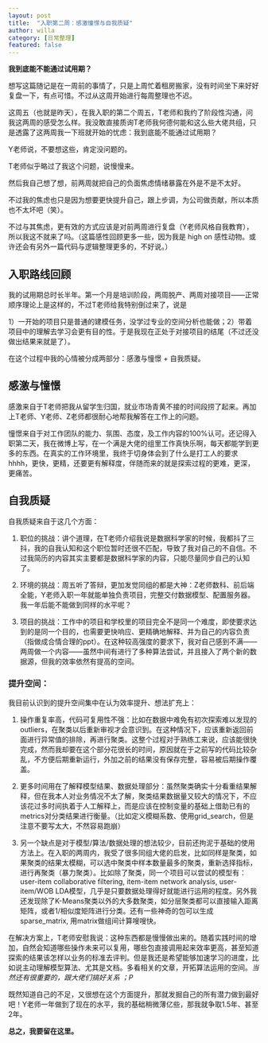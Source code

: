 ```yaml
---
layout: post
title:  "入职第二周：感激憧憬与自我质疑"
author: willa
category: [日常整理]
featured: false
---
```



**我到底能不能通过试用期？**


想写这篇随记是在一周前的事情了，只是上周忙着租房搬家，没有时间坐下来好好复盘一下，有点可惜。不过从这周开始进行每周整理也不迟。

这周五（也就是昨天），在我入职的第二个周五，T老师和我约了阶段性沟通，问我这两周的感受怎么样。我没敢直接质询T老师我何德何能和这么些大佬共组，只是透露了这两周我一下班就开始的忧虑：我到底能不能通过试用期？

Y老师说，不要想这些，肯定没问题的。

T老师似乎略过了我这个问题，说慢慢来。

然后我自己想了想，前两周就把自己的负面焦虑情绪暴露在外是不是不太好。

不过我的焦虑也只是因为想要更快提升自己，跟上步调，为公司做贡献，所以本质也不太坏吧（笑）。

不过与其焦虑，更有效的方式应该是对前两周进行复盘（Y老师风格自我教育），所以我这不就来了吗。（这篇感性回顾更多一些，因为我是 high on 感性动物。或许还会有另外一篇代码与逻辑整理更多的，不好说。）

## 入职路线回顾

我的试用期总时长半年。第一个月是培训阶段，两周脱产、两周对接项目——正常顺序理论上是这样的，不过T老师给我特别倒过来了，说是 

1）一开始的项目只是普通的建模任务，没学过专业的空间分析也能做；2）带着项目中的理解去学习会更有目的性。于是我现在正处于对接项目的结尾（不过还没做出结果来就是了）。

在这个过程中我的心情被分成两部分：感激与憧憬 + 自我质疑。

## 感激与憧憬

感激来自于T老师把我从留学生归国，就业市场青黄不接的时间段捞了起来。再加上T老师、Y老师、Z老师都很耐心地帮我解答在工作上的问题。

憧憬来自于对工作团队的能力、氛围、态度，及工作内容的100%认可。还记得入职第二天，我在微博上写，在一个满是大佬的组里工作真快乐啊，每天都能学到更多的东西。在真实的工作环境里，我终于切身体会到了什么是打工人的要求hhhh，更快，更精，还要更有解释度，伴随而来的就是探索过程的更难，更深，更痛苦。

## 自我质疑

自我质疑来自于这几个方面：

1. 职位的挑战：讲个道理，在T老师介绍我说是数据科学家的时候，我都抖了三抖，我的自我认知和这个职位暂时还很不匹配，导致了我对自己的不自信。不过我简历的内容其实主要都是数据科学家的内容，只能尽量同步自己的认知了。

2. 环境的挑战：周五听了答辩，更加发觉同组的都是大神：Z老师数科、前后端全能，Y老师入职一年就能单独负责项目，完整交付数据模型、配置服务器。我一年后能不能做到同样的水平呢？

3. 项目的挑战：工作中的项目和学校里的项目完全不是同一个难度，即使要求达到的是同一个目的，也需要更快响应、更精确地解释、并为自己的内容负责（指做成合情合理的ppt）。在这种较高强度的要求下，我对自己感到不满——两周做一个内容——虽然中间有进行了多种算法尝试，并且接入了两个新的数据源，但我的效率依然有提高的空间。

### 提升空间： 

我目前认识到的提升空间集中在认为效率提升、想法扩充上：

1. 操作重复率高，代码可复用性不强：比如在数据中难免有初次探索难以发现的outliers，在聚类以后重新审视才会意识到。在这种情况下，应该重新返回前面进行异常值的排除，再进行聚类。这整个过程对于熟练工来说，应该能很快完成，然而我却要在这个部分花很长的时间，原因就在于之前写的代码比较杂乱，不方便后期重新运行，外加之前的结果没有保存完整，容易被后期操作覆盖。

2. 更多时间用在了解释模型结果、数据处理部分：虽然聚类确实十分看重结果解释，但在我本人对业务情况不太了解，聚类结果数据量又较大的情况下，不应该花过多时间执着于人工解释上，而是应该在控制变量的基础上借助已有的metrics对分类结果进行衡量。（比如定义模糊系数、使用grid_search，但是注意不要写太大，不然容易跑崩）

3. 另一个缺点是对于模型/算法/数据处理的想法较少，目前还拘泥于基础的使用方法上。在入职的两周内，我受了很多同组大佬的启发，比如同样是聚类，如果聚类的结果太模糊，可以选中聚类中样本数量最多的聚类，重新选择指标，进行再聚类（暴力聚类）。比如除了聚类，同一个项目可以尝试的模型有：user-item collaborative filtering, item-item network analysis, user-item/WOB LDA模型，几乎是只要数据处理得好就能进行运用的程度。另外我还发现除了K-Means聚类以外的大多数聚类，如分层聚类都可以直接输入距离矩阵，或者1/相似度矩阵进行分类。还有一些神奇的包可以生成sparse_matrix, 用matrix做组间计算嗖嗖快。

在解决方案上，T老师安慰我说：这种东西都是慢慢做出来的。随着实践时间的增加，自然会知道哪些操作未来可以复用，哪些包直接调用起来效率更高，甚至知道探索的结果该怎样以业务的标准去评判。但是我还是希望能够加速学习的进度，比如说主动理解模型算法、尤其是文档。多看相关的文章，开拓算法运用的空间。*当然还有很重要的，跟大佬们搞好关系 ；P*

既然知道自己的不足，又很想在这个方面提升，那就发掘自己的所有潜力做到最好吧！Y老师一年做到了现在的水平，我的基础稍微薄亿些，那我就争取1.5年、甚至2年。

**总之，我要留在这里。**








